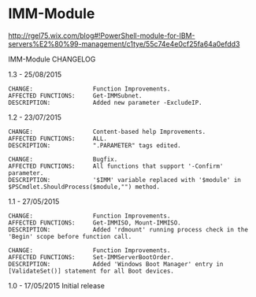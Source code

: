 # IMM-Module

http://rgel75.wix.com/blog#!PowerShell-module-for-IBM-servers%E2%80%99-management/c1tye/55c74e4e0cf25fa64a0efdd3

IMM-Module CHANGELOG

1.3 - 25/08/2015

	CHANGE:					Function Improvements.
	AFFECTED FUNCTIONS:		Get-IMMSubnet.
	DESCRIPTION:			Added new parameter -ExcludeIP.
	
1.2 - 23/07/2015

	CHANGE:			      	Content-based help Improvements.
	AFFECTED FUNCTIONS:		ALL.
	DESCRIPTION:	    	".PARAMETER" tags edited.
	
	CHANGE:			      	Bugfix.
	AFFECTED FUNCTIONS:		All functions that support '-Confirm' parameter.
	DESCRIPTION:    		'$IMM' variable replaced with '$module' in $PSCmdlet.ShouldProcess($module,"") method.

1.1 - 27/05/2015
	
	CHANGE:		      		Function Improvements.
	AFFECTED FUNCTIONS:		Get-IMMISO, Mount-IMMISO.
	DESCRIPTION:	    	Added 'rdmount' running process check in the 'Begin' scope before function call.
	
	CHANGE:			      	Function Improvements.
	AFFECTED FUNCTIONS:		Set-IMMServerBootOrder.
	DESCRIPTION:    		Added 'Windows Boot Manager' entry in [ValidateSet()] statement for all Boot devices.

1.0 - 17/05/2015        Initial release

